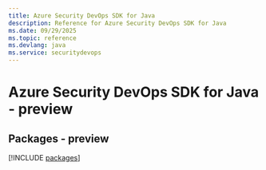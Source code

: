 ```yaml
---
title: Azure Security DevOps SDK for Java
description: Reference for Azure Security DevOps SDK for Java
ms.date: 09/29/2025
ms.topic: reference
ms.devlang: java
ms.service: securitydevops
---
```

# Azure Security DevOps SDK for Java - preview
## Packages - preview
[!INCLUDE [packages](security-devops-index.md)]